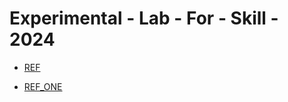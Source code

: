 # Experimental - Lab - For - Skill - 2024

 * [REF](https://github.com/hzheng/algo-problems/tree/31ff72089a1c311b8d2008007c0ed7da1a747d71)

 * [REF_ONE](https://github.com/di-wendy/LeetcodeJava/tree/c44063a60503670a3008d390344223b65d03dffc)